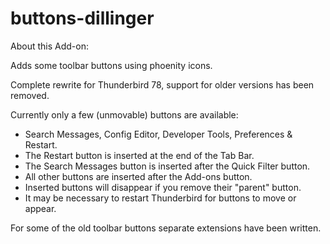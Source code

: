 # buttons-dillinger
About this Add-on:

Adds some toolbar buttons using phoenity icons.

Complete rewrite for Thunderbird 78, support for older versions has been removed.

Currently only a few (unmovable) buttons are available:
- Search Messages, Config Editor, Developer Tools, Preferences & Restart.
- The Restart button is inserted at the end of the Tab Bar.
- The Search Messages button is inserted after the Quick Filter button.
- All other buttons are inserted after the Add-ons button.
- Inserted buttons will disappear if you remove their "parent" button.
- It may be necessary to restart Thunderbird for buttons to move or appear.

For some of the old toolbar buttons separate extensions have been written.